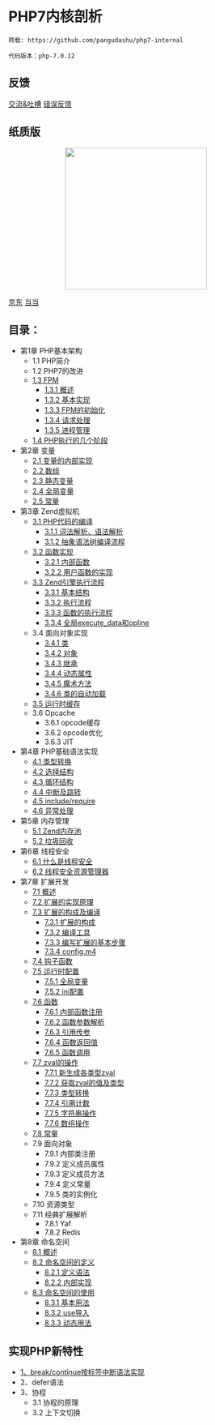 # PHP7内核剖析
````
转载: https://github.com/pangudashu/php7-internal

代码版本：php-7.0.12
````
## 反馈
[交流&吐槽](https://github.com/pangudashu/php7-internal/issues/3)  [错误反馈](https://github.com/pangudashu/php7-internal/issues/2)

## 纸质版
<div align="center">
    <img src="https://github.com/pangudashu/php7-internal/blob/master/img/book.jpg" height="280" >
</div>

[京东](https://item.jd.com/12267210.html)
[当当](http://product.dangdang.com/25185400.html)

## 目录：
* 第1章 PHP基本架构
   * 1.1 PHP简介
   * 1.2 PHP7的改进
   * [1.3 FPM](https://github.com/pangudashu/php7-internal/blob/master/1/fpm.md)
      * [1.3.1 概述](https://github.com/pangudashu/php7-internal/blob/master/1/fpm.md)
      * [1.3.2 基本实现](https://github.com/pangudashu/php7-internal/blob/master/1/fpm.md)
      * [1.3.3 FPM的初始化](https://github.com/pangudashu/php7-internal/blob/master/1/fpm.md)
      * [1.3.4 请求处理](https://github.com/pangudashu/php7-internal/blob/master/1/fpm.md)
      * [1.3.5 进程管理](https://github.com/pangudashu/php7-internal/blob/master/1/fpm.md)
   * [1.4 PHP执行的几个阶段](https://github.com/pangudashu/php7-internal/blob/master/1/base_process.md)
* 第2章 变量
   * [2.1 变量的内部实现](https://github.com/pangudashu/php7-internal/blob/master/2/zval.md)
   * [2.2 数组](https://github.com/pangudashu/php7-internal/blob/master/2/zend_ht.md)
   * [2.3 静态变量](https://github.com/pangudashu/php7-internal/blob/master/2/static_var.md)
   * [2.4 全局变量](https://github.com/pangudashu/php7-internal/blob/master/2/global_var.md)
   * [2.5 常量](https://github.com/pangudashu/php7-internal/blob/master/2/zend_constant.md)
* 第3章 Zend虚拟机
   * [3.1 PHP代码的编译](https://github.com/pangudashu/php7-internal/blob/master/3/zend_compile.md)
      * [3.1.1 词法解析、语法解析](https://github.com/pangudashu/php7-internal/blob/master/3/zend_compile_parse.md)
      * [3.1.2 抽象语法树编译流程](https://github.com/pangudashu/php7-internal/blob/master/3/zend_compile_opcode.md)
   * [3.2 函数实现](https://github.com/pangudashu/php7-internal/blob/master/3/function_implement.md)
      * [3.2.1 内部函数](https://github.com/pangudashu/php7-internal/blob/master/3/function_implement.md)
      * <a href="https://github.com/pangudashu/php7-internal/blob/master/3/function_implement.md#用户自定义函数的实现">3.2.2 用户函数的实现</a>
   * [3.3 Zend引擎执行流程](https://github.com/pangudashu/php7-internal/blob/master/3/zend_executor.md)
      * <a href="https://github.com/pangudashu/php7-internal/blob/master/3/zend_executor.md#331-数据结构">3.3.1 基本结构</a>
      * <a href="https://github.com/pangudashu/php7-internal/blob/master/3/zend_executor.md#332-执行流程">3.3.2 执行流程</a>
      * <a href="https://github.com/pangudashu/php7-internal/blob/master/3/zend_executor.md#333-函数的执行流程">3.3.3 函数的执行流程</a>
      * [3.3.4 全局execute_data和opline](https://github.com/pangudashu/php7-internal/blob/master/3/zend_global_register.md)
   * 3.4 面向对象实现
      * [3.4.1 类](https://github.com/pangudashu/php7-internal/blob/master/3/zend_class.md)
      * [3.4.2 对象](https://github.com/pangudashu/php7-internal/blob/master/3/zend_object.md)
      * [3.4.3 继承](https://github.com/pangudashu/php7-internal/blob/master/3/zend_extends.md)
      * [3.4.4 动态属性](https://github.com/pangudashu/php7-internal/blob/master/3/zend_prop.md)
      * [3.4.5 魔术方法](https://github.com/pangudashu/php7-internal/blob/master/3/zend_magic_method.md)
      * [3.4.6 类的自动加载](https://github.com/pangudashu/php7-internal/blob/master/3/zend_autoload.md)
   * [3.5 运行时缓存](https://github.com/pangudashu/php7-internal/blob/master/3/zend_runtime_cache.md)
   * 3.6 Opcache
      * 3.6.1 opcode缓存
      * 3.6.2 opcode优化
      * 3.6.3 JIT
* 第4章 PHP基础语法实现
   * [4.1 类型转换](https://github.com/pangudashu/php7-internal/blob/master/4/type.md)
   * [4.2 选择结构](https://github.com/pangudashu/php7-internal/blob/master/4/if.md)
   * [4.3 循环结构](https://github.com/pangudashu/php7-internal/blob/master/4/loop.md)
   * [4.4 中断及跳转](https://github.com/pangudashu/php7-internal/blob/master/4/break.md)
   * [4.5 include/require](https://github.com/pangudashu/php7-internal/blob/master/4/include.md)
   * [4.6 异常处理](https://github.com/pangudashu/php7-internal/blob/master/4/exception.md)
* 第5章 内存管理
   * [5.1 Zend内存池](https://github.com/pangudashu/php7-internal/blob/master/5/zend_alloc.md)
   * [5.2 垃圾回收](https://github.com/pangudashu/php7-internal/blob/master/5/gc.md)
* 第6章 线程安全
   * [6.1 什么是线程安全](https://github.com/pangudashu/php7-internal/blob/master/6/ts.md)
   * [6.2 线程安全资源管理器](https://github.com/pangudashu/php7-internal/blob/master/6/ts.md)
* 第7章 扩展开发
   * [7.1 概述](https://github.com/pangudashu/php7-internal/blob/master/7/intro.md)
   * [7.2 扩展的实现原理](https://github.com/pangudashu/php7-internal/blob/master/7/implement.md)
   * [7.3 扩展的构成及编译](https://github.com/pangudashu/php7-internal/blob/master/7/extension_intro.md)
      * [7.3.1 扩展的构成](https://github.com/pangudashu/php7-internal/blob/master/7/extension_intro.md)
      * [7.3.2 编译工具](https://github.com/pangudashu/php7-internal/blob/master/7/extension_intro.md)
      * [7.3.3 编写扩展的基本步骤](https://github.com/pangudashu/php7-internal/blob/master/7/extension_intro.md)
      * [7.3.4 config.m4](https://github.com/pangudashu/php7-internal/blob/master/7/extension_intro.md)
   * [7.4 钩子函数](https://github.com/pangudashu/php7-internal/blob/master/7/hook.md)
   * [7.5 运行时配置](https://github.com/pangudashu/php7-internal/blob/master/7/conf.md)
     * [7.5.1 全局变量](https://github.com/pangudashu/php7-internal/blob/master/7/conf.md)
	 * [7.5.2 ini配置](https://github.com/pangudashu/php7-internal/blob/master/7/conf.md)
   * [7.6 函数](https://github.com/pangudashu/php7-internal/blob/master/7/func.md)
      * <a href="https://github.com/pangudashu/php7-internal/blob/master/7/func.md#761-内部函数注册">7.6.1 内部函数注册</a>
      * <a href="https://github.com/pangudashu/php7-internal/blob/master/7/func.md#762-函数参数解析">7.6.2 函数参数解析</a>
      * <a href="https://github.com/pangudashu/php7-internal/blob/master/7/func.md#763-引用传参">7.6.3 引用传参</a>
      * <a href="https://github.com/pangudashu/php7-internal/blob/master/7/func.md#764-函数返回值">7.6.4 函数返回值</a>
      * <a href="https://github.com/pangudashu/php7-internal/blob/master/7/func.md#765-函数调用">7.6.5 函数调用</a>
   * [7.7 zval的操作](https://github.com/pangudashu/php7-internal/blob/master/7/var.md)
      * [7.7.1 新生成各类型zval](https://github.com/pangudashu/php7-internal/blob/master/7/var.md)
      * [7.7.2 获取zval的值及类型](https://github.com/pangudashu/php7-internal/blob/master/7/var.md)
      * [7.7.3 类型转换](https://github.com/pangudashu/php7-internal/blob/master/7/var.md)
      * [7.7.4 引用计数](https://github.com/pangudashu/php7-internal/blob/master/7/var.md)
      * [7.7.5 字符串操作](https://github.com/pangudashu/php7-internal/blob/master/7/var.md)
      * [7.7.6 数组操作](https://github.com/pangudashu/php7-internal/blob/master/7/var.md)
   * [7.8 常量](https://github.com/pangudashu/php7-internal/blob/master/7/constant.md)
   * 7.9 面向对象
      * 7.9.1 内部类注册
      * 7.9.2 定义成员属性
      * 7.9.3 定义成员方法
      * 7.9.4 定义常量
      * 7.9.5 类的实例化
   * 7.10 资源类型
   * 7.11 经典扩展解析
      * 7.8.1 Yaf
      * 7.8.2 Redis
* 第8章 命名空间
   * [8.1 概述](https://github.com/pangudashu/php7-internal/blob/master/8/namespace.md)
   * [8.2 命名空间的定义](https://github.com/pangudashu/php7-internal/blob/master/8/namespace.md)
      * [8.2.1 定义语法](https://github.com/pangudashu/php7-internal/blob/master/8/namespace.md)
      * [8.2.2 内部实现](https://github.com/pangudashu/php7-internal/blob/master/8/namespace.md)
   * [8.3 命名空间的使用](https://github.com/pangudashu/php7-internal/blob/master/8/namespace.md)
      * [8.3.1 基本用法](https://github.com/pangudashu/php7-internal/blob/master/8/namespace.md)
      * [8.3.2 use导入](https://github.com/pangudashu/php7-internal/blob/master/8/namespace.md)
      * [8.3.3 动态用法](https://github.com/pangudashu/php7-internal/blob/master/8/namespace.md)
 
## 实现PHP新特性
   * [1、break/continue按标签中断语法实现](https://github.com/pangudashu/php7-internal/blob/master/try/break.md)
   * 2、defer语法
   * 3、协程
     * 3.1 协程的原理
     * 3.2 上下文切换

